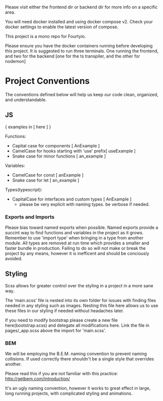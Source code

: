 Please visit either the frontend dir or backend dir for more info on a specific area.

You will need docker installed and using docker compose v2. Check your docker settings to enable the latest version of compose.

This project is a mono repo for Fourtyio.

Please ensure you have the docker containers running before developing this project.
It is suggested to run three terminals. One running the frontend, and two for the backend [one for the ts transpiler, and the other for nodemon]

# Project Conventions

The conventions defined below will help us keep our code clean, organized, and understandable.

## JS

{ examples in [ here ] }

Functions:

- Capital case for components [ AnExample ]
- CamelCase for hooks starting with 'use' prefix[ useExample ]
- Snake case for minor functions [ an_example ]

Variables:

- CamelCase for const [ anExample ]
- Snake case for let [ an_example ]

Types(typescript):

- CapitalCase for interfaces and custom types [ AnExample ]
  - please be very explicit with naming types. be verbose if needed.

### Exports and Imports

Please bias toward named exports when possible. Named exports provide a succint way to find functions and variables in the project as it grows.
Remember to use 'import type' when bringing in a type from another module. All types are removed at run time which provides a smaller and faster bundle in production.
Failing to do so will not make or break the project by any means, however it is inefficent and should be conciously avoided.

## Styling

Scss allows for greater control over the styling in a project in a more sane way.

The 'main.scss' file is nested into its own folder for issues with finding files needed in any styling such as images.
Nesting this file here allows us to use these files in our styling if needed without headaches later.

If you need to modify bootstrap please create a new file here(bootstrap.scss) and delegate all modifications here.
Link the file in pages/\_app.scss above the import for 'main.scss'.

### BEM

We will be employing the B.E.M. naming convention to prevent naming collisions.
If used correctly there shouldn't be a single style that overrides another.

Please read this if you are not familiar with this practice:
http://getbem.com/introduction/

It's an ugly naming convention, however it works to great effect in large, long running projects, with complicated styling and animations.

